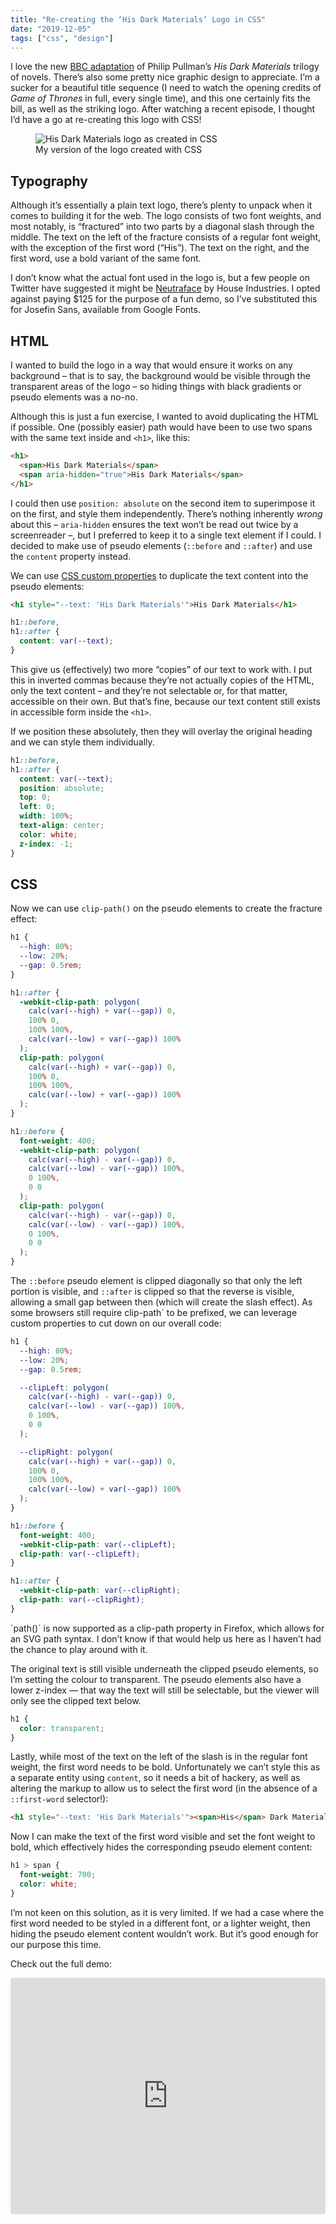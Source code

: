 ```yaml
---
title: "Re-creating the ‘His Dark Materials’ Logo in CSS"
date: "2019-12-05"
tags: ["css", "design"]
---
```


I love the new [BBC adaptation](https://www.bbc.co.uk/programmes/p071x4yx) of Philip Pullman’s _His Dark Materials_ trilogy of novels. There’s also some pretty nice graphic design to appreciate. I’m a sucker for a beautiful title sequence (I need to watch the opening credits of _Game of Thrones_ in full, every single time), and this one certainly fits the bill, as well as the striking logo. After watching a recent episode, I thought I’d have a go at re-creating this logo with CSS!

<figure>
  <img src="recreating-the-his-dark-materials-logo-01.jpg" alt="His Dark Materials logo as created in CSS">
  <figcaption>My version of the logo created with CSS</figcaption>
</figure>

## Typography

Although it’s essentially a plain text logo, there’s plenty to unpack when it comes to building it for the web. The logo consists of two font weights, and most notably, is “fractured” into two parts by a diagonal slash through the middle. The text on the left of the fracture consists of a regular font weight, with the exception of the first word (“His”). The text on the right, and the first word, use a bold variant of the same font.

I don’t know what the actual font used in the logo is, but a few people on Twitter have suggested it might be [Neutraface](https://houseind.com/hi/neutraface) by House Industries. I opted against paying \$125 for the purpose of a fun demo, so I’ve substituted this for Josefin Sans, available from Google Fonts.

## HTML

I wanted to build the logo in a way that would ensure it works on any background – that is to say, the background would be visible through the transparent areas of the logo – so hiding things with black gradients or pseudo elements was a no-no.

Although this is just a fun exercise, I wanted to avoid duplicating the HTML if possible. One (possibly easier) path would have been to use two spans with the same text inside and `<h1>`, like this:

```html
<h1>
  <span>His Dark Materials</span>
  <span aria-hidden="true">His Dark Materials</span>
</h1>
```

I could then use `position: absolute` on the second item to superimpose it on the first, and style them independently. There’s nothing inherently _wrong_ about this – `aria-hidden` ensures the text won’t be read out twice by a screenreader –, but I preferred to keep it to a single text element if I could. I decided to make use of pseudo elements (`::before` and `::after`) and use the `content` property instead.

We can use [CSS custom properties](https://developer.mozilla.org/en-US/docs/Web/CSS/Using_CSS_custom_properties) to duplicate the text content into the pseudo elements:

```html
<h1 style="--text: 'His Dark Materials'">His Dark Materials</h1>
```

```css
h1::before,
h1::after {
  content: var(--text);
}
```

This give us (effectively) two more “copies” of our text to work with. I put this in inverted commas because they’re not actually copies of the HTML, only the text content – and they’re not selectable or, for that matter, accessible on their own. But that’s fine, because our text content still exists in accessible form inside the `<h1>`.

If we position these absolutely, then they will overlay the original heading and we can style them individually.

```css
h1::before,
h1::after {
  content: var(--text);
  position: absolute;
  top: 0;
  left: 0;
  width: 100%;
  text-align: center;
  color: white;
  z-index: -1;
}
```

## CSS

Now we can use `clip-path()` on the pseudo elements to create the fracture effect:

```scss
h1 {
  --high: 80%;
  --low: 20%;
  --gap: 0.5rem;
}

h1::after {
  -webkit-clip-path: polygon(
    calc(var(--high) + var(--gap)) 0,
    100% 0,
    100% 100%,
    calc(var(--low) + var(--gap)) 100%
  );
  clip-path: polygon(
    calc(var(--high) + var(--gap)) 0,
    100% 0,
    100% 100%,
    calc(var(--low) + var(--gap)) 100%
  );
}

h1::before {
  font-weight: 400;
  -webkit-clip-path: polygon(
    calc(var(--high) - var(--gap)) 0,
    calc(var(--low) - var(--gap)) 100%,
    0 100%,
    0 0
  );
  clip-path: polygon(
    calc(var(--high) - var(--gap)) 0,
    calc(var(--low) - var(--gap)) 100%,
    0 100%,
    0 0
  );
}
```

The `::before` pseudo element is clipped diagonally so that only the left portion is visible, and `::after` is clipped so that the reverse is visible, allowing a small gap between then (which will create the slash effect). As some browsers still require clip-path` to be prefixed, we can leverage custom properties to cut down on our overall code:

```scss
h1 {
  --high: 80%;
  --low: 20%;
  --gap: 0.5rem;

  --clipLeft: polygon(
    calc(var(--high) - var(--gap)) 0,
    calc(var(--low) - var(--gap)) 100%,
    0 100%,
    0 0
  );

  --clipRight: polygon(
    calc(var(--high) + var(--gap)) 0,
    100% 0,
    100% 100%,
    calc(var(--low) + var(--gap)) 100%
  );
}

h1::before {
  font-weight: 400;
  -webkit-clip-path: var(--clipLeft);
  clip-path: var(--clipLeft);
}

h1::after {
  -webkit-clip-path: var(--clipRight);
  clip-path: var(--clipRight);
}
```

<aside>
  <p>`path()` is now supported as a clip-path property in Firefox, which allows for an SVG path syntax. I don’t know if that would help us here as I haven’t had the chance to play around with it.</p>
</aside>

The original text is still visible underneath the clipped pseudo elements, so I’m setting the colour to transparent. The pseudo elements also have a lower z-index — that way the text will still be selectable, but the viewer will only see the clipped text below.

```css
h1 {
  color: transparent;
}
```

Lastly, while most of the text on the left of the slash is in the regular font weight, the first word needs to be bold. Unfortunately we can’t style this as a separate entity using `content`, so it needs a bit of hackery, as well as altering the markup to allow us to select the first word (in the absence of a `::first-word` selector!):

```html
<h1 style="--text: 'His Dark Materials'"><span>His</span> Dark Materials</h1>
```

Now I can make the text of the first word visible and set the font weight to bold, which effectively hides the corresponding pseudo element content:

```css
h1 > span {
  font-weight: 700;
  color: white;
}
```

I’m not keen on this solution, as it is very limited. If we had a case where the first word needed to be styled in a different font, or a lighter weight, then hiding the pseudo element content wouldn’t work. But it’s good enough for our purpose this time.

Check out the full demo:

<iframe height="378" style="width: 100%;" scrolling="no" title="His Dark Materials TV series logo with CSS" src="https://codepen.io/michellebarker/embed/yLLGVMQ?height=378&theme-id=default&default-tab=result" frameborder="no" allowtransparency="true" allowfullscreen="true">
  See the Pen <a href='https://codepen.io/michellebarker/pen/yLLGVMQ'>His Dark Materials TV series logo with CSS</a> by Michelle Barker
  (<a href='https://codepen.io/michellebarker'>@michellebarker</a>) on <a href='https://codepen.io'>CodePen</a>.
</iframe>
